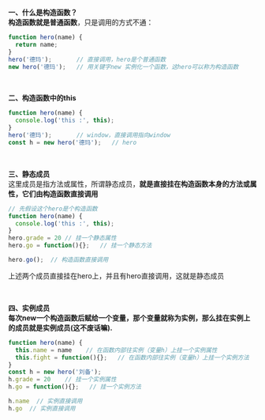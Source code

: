 **一、什么是构造函数？**
<br />
**构造函数就是普通函数**，只是调用的方式不通：
```javascript
function hero(name) {
  return name;
}
hero('德玛');       // 直接调用，hero是个普通函数
new hero('德玛');   // 用关键字new 实例化一个函数，这hero可以称为构造函数
```

&nbsp;
&nbsp;
&nbsp;

**二、构造函数中的this**

```javascript
function hero(name) {
  console.log('this :', this);
}
hero('德玛');       // window，直接调用指向window
const h = new hero('德玛');   // hero
```
&nbsp;
&nbsp;
&nbsp;

**三、静态成员**
<br />
这里成员是指方法或属性，所谓静态成员，**就是直接挂在构造函数本身的方法或属性，它们由构造函数直接调用**

```javascript
// 先假设这个hero是个构造函数
function hero(name) {
  console.log('this :', this);
}
hero.grade = 20	// 挂一个静态属性
hero.go = function(){};   // 挂一个静态方法

hero.go();  // 构造函数直接调用
```
上述两个成员直接挂在hero上，并且有hero直接调用，这就是静态成员

&nbsp;
&nbsp;
&nbsp;

**四、实例成员**
<br />
**每次new一个构造函数后赋给一个变量，那个变量就称为实例，那么挂在实例上的成员就是实例成员(这不废话嘛).**

```javascript
function hero(name) {
  this.name = name    // 在函数内部往实例（变量h）上挂一个实例属性
  this.fight = function(){};   // 在函数内部往实例（变量h）上挂一个实例方法
}
const h = new hero('刘备');
h.grade = 20	// 挂一个实例属性
h.go = function(){};   // 挂一个实例方法

h.name  // 实例直接调用
h.go  // 实例直接调用
```